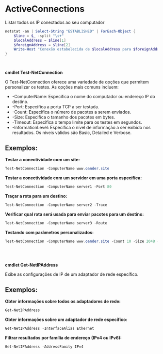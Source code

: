 <h1>ActiveConnections</h1>

Listar todos os IP conectados ao seu computador
```ps1
netstat -an | Select-String "ESTABLISHED" | ForEach-Object {
    $line = $_ -split "\s+"
    $localAddress = $line[1]
    $foreignAddress = $line[2]
    Write-Host "Conexão estabelecida de $localAddress para $foreignAddress"
}
```
<br>

<strong>  cmdlet Test-NetConnection  </strong>

<p>O Test-NetConnection oferece uma variedade de opções que permitem personalizar os testes. As opções mais comuns incluem: </p>

- -ComputerName:  Especifica o nome do computador ou endereço IP do destino.
- -Port: Especifica a porta TCP a ser testada.
- -Count: Especifica o número de pacotes a serem enviados.
- -Size: Especifica o tamanho dos pacotes em bytes.
- -Timeout: Especifica o tempo limite para os testes em segundos.
- -InformationLevel: Especifica o nível de informação a ser exibido nos resultados. Os níveis válidos são Basic, Detailed e Verbose.

<h2> Exemplos: </h2>

<strong> Testar a conectividade com um site: </strong>

```ps1
Test-NetConnection -ComputerName www.oander.site
```

<strong> Testar a conectividade com um servidor em uma porta específica: </strong>

```ps1
Test-NetConnection -ComputerName server1 -Port 80
```

<strong> Traçar a rota para um destino: </strong>

```ps1
Test-NetConnection -ComputerName server2 -Trace
```

<strong> Verificar qual rota será usada para enviar pacotes para um destino: </strong>
```ps1
Test-NetConnection -ComputerName server3 -Route
```
<strong>  Testando com parâmetros personalizados: </strong> 

```ps1
Test-NetConnection -ComputerName www.oander.site -Count 10 -Size 2048 -Timeout 5 -InformationLevel Detailed
```
<br>
<br>

<strong> cmdlet Get-NetIPAddress </strong>

<p> Exibe as configurações de IP de um adaptador de rede específico. </p>

<h2> Exemplos: </h2> 

<strong> Obter informações sobre todos os adaptadores de rede: </strong>

```ps1
Get-NetIPAddress
```
<strong> Obter informações sobre um adaptador de rede específico: </strong> 

```ps1
Get-NetIPAddress -InterfaceAlias Ethernet
```

<strong> Filtrar resultados por família de endereço (IPv4 ou IPv6):  </strong>

```ps1
Get-NetIPAddress -AddressFamily IPv4
```
